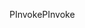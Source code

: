<span data-ttu-id="cb5db-101">PInvoke</span><span class="sxs-lookup"><span data-stu-id="cb5db-101">PInvoke</span></span>